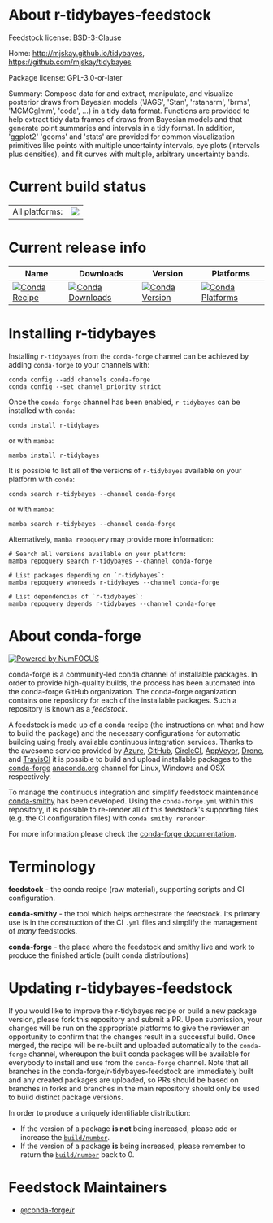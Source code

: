 About r-tidybayes-feedstock
===========================

Feedstock license: [BSD-3-Clause](https://github.com/conda-forge/r-tidybayes-feedstock/blob/main/LICENSE.txt)

Home: http://mjskay.github.io/tidybayes, https://github.com/mjskay/tidybayes

Package license: GPL-3.0-or-later

Summary: Compose data for and extract, manipulate, and visualize posterior draws from Bayesian models ('JAGS', 'Stan', 'rstanarm', 'brms', 'MCMCglmm', 'coda', ...) in a tidy data format. Functions are provided to help extract tidy data frames of draws from Bayesian models and that generate point summaries and intervals in a tidy format. In addition, 'ggplot2' 'geoms' and 'stats' are provided for common visualization primitives like points with multiple uncertainty intervals, eye plots (intervals plus densities), and fit curves with multiple, arbitrary uncertainty bands.

Current build status
====================


<table><tr><td>All platforms:</td>
    <td>
      <a href="https://dev.azure.com/conda-forge/feedstock-builds/_build/latest?definitionId=1728&branchName=main">
        <img src="https://dev.azure.com/conda-forge/feedstock-builds/_apis/build/status/r-tidybayes-feedstock?branchName=main">
      </a>
    </td>
  </tr>
</table>

Current release info
====================

| Name | Downloads | Version | Platforms |
| --- | --- | --- | --- |
| [![Conda Recipe](https://img.shields.io/badge/recipe-r--tidybayes-green.svg)](https://anaconda.org/conda-forge/r-tidybayes) | [![Conda Downloads](https://img.shields.io/conda/dn/conda-forge/r-tidybayes.svg)](https://anaconda.org/conda-forge/r-tidybayes) | [![Conda Version](https://img.shields.io/conda/vn/conda-forge/r-tidybayes.svg)](https://anaconda.org/conda-forge/r-tidybayes) | [![Conda Platforms](https://img.shields.io/conda/pn/conda-forge/r-tidybayes.svg)](https://anaconda.org/conda-forge/r-tidybayes) |

Installing r-tidybayes
======================

Installing `r-tidybayes` from the `conda-forge` channel can be achieved by adding `conda-forge` to your channels with:

```
conda config --add channels conda-forge
conda config --set channel_priority strict
```

Once the `conda-forge` channel has been enabled, `r-tidybayes` can be installed with `conda`:

```
conda install r-tidybayes
```

or with `mamba`:

```
mamba install r-tidybayes
```

It is possible to list all of the versions of `r-tidybayes` available on your platform with `conda`:

```
conda search r-tidybayes --channel conda-forge
```

or with `mamba`:

```
mamba search r-tidybayes --channel conda-forge
```

Alternatively, `mamba repoquery` may provide more information:

```
# Search all versions available on your platform:
mamba repoquery search r-tidybayes --channel conda-forge

# List packages depending on `r-tidybayes`:
mamba repoquery whoneeds r-tidybayes --channel conda-forge

# List dependencies of `r-tidybayes`:
mamba repoquery depends r-tidybayes --channel conda-forge
```


About conda-forge
=================

[![Powered by
NumFOCUS](https://img.shields.io/badge/powered%20by-NumFOCUS-orange.svg?style=flat&colorA=E1523D&colorB=007D8A)](https://numfocus.org)

conda-forge is a community-led conda channel of installable packages.
In order to provide high-quality builds, the process has been automated into the
conda-forge GitHub organization. The conda-forge organization contains one repository
for each of the installable packages. Such a repository is known as a *feedstock*.

A feedstock is made up of a conda recipe (the instructions on what and how to build
the package) and the necessary configurations for automatic building using freely
available continuous integration services. Thanks to the awesome service provided by
[Azure](https://azure.microsoft.com/en-us/services/devops/), [GitHub](https://github.com/),
[CircleCI](https://circleci.com/), [AppVeyor](https://www.appveyor.com/),
[Drone](https://cloud.drone.io/welcome), and [TravisCI](https://travis-ci.com/)
it is possible to build and upload installable packages to the
[conda-forge](https://anaconda.org/conda-forge) [anaconda.org](https://anaconda.org/)
channel for Linux, Windows and OSX respectively.

To manage the continuous integration and simplify feedstock maintenance
[conda-smithy](https://github.com/conda-forge/conda-smithy) has been developed.
Using the ``conda-forge.yml`` within this repository, it is possible to re-render all of
this feedstock's supporting files (e.g. the CI configuration files) with ``conda smithy rerender``.

For more information please check the [conda-forge documentation](https://conda-forge.org/docs/).

Terminology
===========

**feedstock** - the conda recipe (raw material), supporting scripts and CI configuration.

**conda-smithy** - the tool which helps orchestrate the feedstock.
                   Its primary use is in the construction of the CI ``.yml`` files
                   and simplify the management of *many* feedstocks.

**conda-forge** - the place where the feedstock and smithy live and work to
                  produce the finished article (built conda distributions)


Updating r-tidybayes-feedstock
==============================

If you would like to improve the r-tidybayes recipe or build a new
package version, please fork this repository and submit a PR. Upon submission,
your changes will be run on the appropriate platforms to give the reviewer an
opportunity to confirm that the changes result in a successful build. Once
merged, the recipe will be re-built and uploaded automatically to the
`conda-forge` channel, whereupon the built conda packages will be available for
everybody to install and use from the `conda-forge` channel.
Note that all branches in the conda-forge/r-tidybayes-feedstock are
immediately built and any created packages are uploaded, so PRs should be based
on branches in forks and branches in the main repository should only be used to
build distinct package versions.

In order to produce a uniquely identifiable distribution:
 * If the version of a package **is not** being increased, please add or increase
   the [``build/number``](https://docs.conda.io/projects/conda-build/en/latest/resources/define-metadata.html#build-number-and-string).
 * If the version of a package **is** being increased, please remember to return
   the [``build/number``](https://docs.conda.io/projects/conda-build/en/latest/resources/define-metadata.html#build-number-and-string)
   back to 0.

Feedstock Maintainers
=====================

* [@conda-forge/r](https://github.com/orgs/conda-forge/teams/r/)

